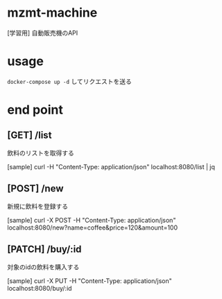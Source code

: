 # mzmt-machine
[学習用] 自動販売機のAPI

# usage

`docker-compose up -d`
してリクエストを送る

# end point

## [GET] /list
飲料のリストを取得する

[sample]
curl -H "Content-Type: application/json" localhost:8080/list | jq

## [POST] /new
新規に飲料を登録する

[sample]
curl -X POST -H "Content-Type: application/json" localhost:8080/new?name=coffee\&price=120\&amount=100

## [PATCH] /buy/:id
対象のidの飲料を購入する

[sample]
curl -X PUT -H "Content-Type: application/json" localhost:8080/buy/:id
